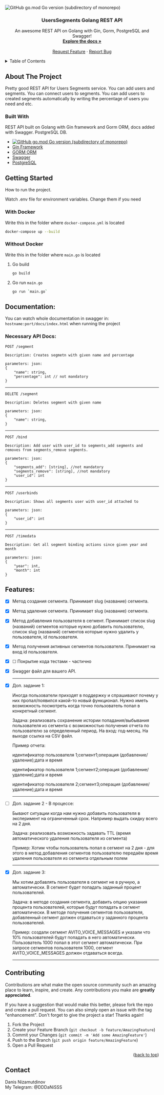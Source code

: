 <a name="readme-top"></a>


![GitHub go.mod Go version (subdirectory of monorepo)](https://img.shields.io/github/go-mod/go-version/123DaNIS123/UsersSegmentsAPI)


<!-- PROJECT LOGO -->
<div align="center">

  <h3 align="center">UsersSegments Golang REST API</h3>

  <p align="center">
    An awesome REST API on Golang with Gin, Gorm, PostgreSQL and Swagger!
    <br />
    <a href="#readme-docs"><strong>Explore the docs »</strong></a>
    <br />
    <br />
    <a href="https://github.com/123DaNIS123/UsersSegmentsAPI/issues">Request Feature</a>
    ·
    <a href="https://github.com/123DaNIS123/UsersSegmentsAPI/issues">Report Bug</a>
  </p>
</div>



<!-- TABLE OF CONTENTS -->
<details>
  <summary>Table of Contents</summary>
  <ol>
    <li>
      <a href="#about-the-project">About The Project</a>
      <ul>
        <li><a href="#built-with">Built With</a></li>
      </ul>
    </li>
    <li>
      <a href="#getting-started">Getting Started</a>
      <ul>
        <li><a href="#prerequisites">With Docker</a></li>
        <li><a href="#installation">Without Docker</a></li>
      </ul>
    </li>
    <li><a href="#usage">Documentation</a></li>
    <li><a href="#roadmap">Features</a></li>
    <li><a href="#contributing">Contributing</a></li>
    <li><a href="#contact">Contact</a></li>
  </ol>
</details>



<!-- ABOUT THE PROJECT -->
## About The Project


Pretty good REST API for Users Segments service. You can add users and segments. You can connect users to segments. You can add users to created segments automatically by writing the percentage of users you need and etc.




### Built With

REST API built on Golang with Gin framework and Gorm ORM, docs added with Swagger. PostgreSQL DB.


* [![GitHub go.mod Go version (subdirectory of monorepo)](https://img.shields.io/github/go-mod/go-version/123DaNIS123/UsersSegmentsAPI)](https://go.dev/)
* [Gin Framework](https://gin-gonic.com/)
* [GORM ORM](https://gorm.io/)
* [Swagger](https://github.com/swaggo/gin-swagger)
* [PostgreSQL](https://www.postgresql.org/)




<!-- GETTING STARTED -->
## Getting Started

How to run the project.

Watch .env file for environment variables. Change them if you need

### With Docker

Write this in the folder where `docker-compose.yml` is located

  ```sh
  docker-compose up --build
  ```

### Without Docker
Write this in the folder where `main.go` is located
1. Go build
   ```sh
   go build
   ```
2. Go run `main.go`
   ```sh
   go run `main.go`
   ```

<a name="readme-docs"></a>
## Documentation:
You can watch whole documentation in swagger in: `hostname:port/docs/index.html` when running the project

### Necessary API Docs: 
    POST /segment

    Description: Creates segmetn with given name and percentage

    parameters: json:
    {
        "name": string,
        "percentage": int // not mandatory
    }
____
    DELETE /segment

    Description: Deletes segment with given name

    parameters: json:
    {
        "name": string,
    }
____
    POST /bind

    Description: Add user with user_id to segments_add segments and removes from segments_remove segments. 

    parameters: json:
    {
        "segments_add": [string], //not mandatory
        "segments_remove": [string], //not mandatory
        "user_id": int
    }
____
    POST /userbinds

    Description: Shows all segments user with user_id attached to

    parameters: json:
    {
        "user_id": int
    }
____
    POST /timedata

    Description: Get all segment binding actions since given year and month

    parameters: json:
    {
        "year": int,
        "month": int
    }


<!-- ROADMAP -->
## Features:

- [x] Метод создания сегмента. Принимает slug (название) сегмента.
- [x] Метод удаления сегмента. Принимает slug (название) сегмента.
- [x] Метод добавления пользователя в сегмент. Принимает список slug (названий) сегментов которые нужно добавить пользователю, список slug (названий) сегментов которые нужно удалить у пользователя, id пользователя.
- [x] Метод получения активных сегментов пользователя. Принимает на вход id пользователя.
- [x] ☐ Покрытие кода тестами - частично
- [x] Swagger файл для вашего API.
  ____
- [x] Доп. задание 1:

    Иногда пользователи приходят в поддержку и спрашивают почему у них пропал/появился какой-то новый функционал. Нужно иметь возможность посмотреть когда точно пользователь попал в конкретный сегмент.

    Задача: реализовать сохранение истории попадания/выбывания пользователя из сегмента с возможностью получения отчета по пользователю за определенный период. На вход: год-месяц. На выходе ссылка на CSV файл.

    Пример отчета:

    идентификатор пользователя 1;сегмент1;операция (добавление/удаление);дата и время

    идентификатор пользователя 1;сегмент2;операция (добавление/удаление);дата и время

    идентификатор пользователя 2;сегмент3;операция (добавление/удаление);дата и время
    ____

- ☐ Доп. задание 2 - В процессе:

    Бывают ситуации когда нам нужно добавить пользователя в эксперимент на ограниченный срок. Например выдать скидку всего на 2 дня.

    Задача: реализовать возможность задавать TTL (время автоматического удаления пользователя из сегмента)

    Пример: Хотим чтобы пользователь попал в сегмент на 2 дня - для этого в метод добавления сегментов пользователю передаём время удаления пользователя из сегмента отдельным полем
    _____

- [x] Доп. задание 3:

    Мы хотим добавлять пользователя в сегмент не в ручную, а автоматически. В сегмент будет попадать заданный процент пользователей.

    Задача: в методе создания сегмента, добавить опцию указания процента пользователей, которые будут попадать в сегмент автоматически. В методе получения сегментов пользователя, добавленный сегмент должен отдаваться у заданного процента пользователей.

    Пример: создали сегмент AVITO_VOICE_MESSAGES и указали что 10% пользователей будут попадать в него автоматически. Пользователь 1000 попал в этот сегмент автоматически. При запросе сегментов пользователя 1000, сегмент AVITO_VOICE_MESSAGES должен отдаваться всегда.
    ____





<!-- CONTRIBUTING -->
## Contributing

Contributions are what make the open source community such an amazing place to learn, inspire, and create. Any contributions you make are **greatly appreciated**.

If you have a suggestion that would make this better, please fork the repo and create a pull request. You can also simply open an issue with the tag "enhancement".
Don't forget to give the project a star! Thanks again!

1. Fork the Project
2. Create your Feature Branch (`git checkout -b feature/AmazingFeature`)
3. Commit your Changes (`git commit -m 'Add some AmazingFeature'`)
4. Push to the Branch (`git push origin feature/AmazingFeature`)
5. Open a Pull Request

<p align="right">(<a href="#readme-top">back to top</a>)</p>


## Contact

Danis Nizamutdinov
<br>My Telegram: @DDDaNiSSS
